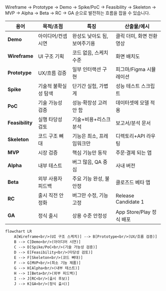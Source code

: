 

Wireframe → Prototype → Demo → Spike/PoC → Feasibility → Skeleton → MVP → Alpha → Beta → RC → GA 순으로 발전하는 흐름을 잡을 수 있습니다.

| 용어              | 목적/초점       | 특징               | 산출물/예시               |
| --------------- | ----------- | ---------------- | -------------------- |
| **Demo**        | 아이디어/컨셉 시연  | 완성도 낮아도 됨, 보여주기용 | 클릭 더미, 화면 전환 영상      |
| **Wireframe**   | UI 구조 기획    | 코드 없음, 스케치 수준    | 화면 배치도               |
| **Prototype**   | UX/흐름 검증    | 일부 인터랙션 구현       | 피그마/Figma 시뮬레이션      |
| **Spike**       | 기술적 불확실성 탐색 | 단기간 실험, 가볍게      | 성능 테스트 스크립트          |
| **PoC**         | 기술 가능성 검증   | 성능·확장성 고려 안 함    | 데이터셋에 모델 적용          |
| **Feasibility** | 실행 타당성 검토   | 기술+비용+리스크 분석     | 보고서/분석 문서            |
| **Skeleton**    | 코드 구조 뼈대    | 기능은 최소, 프레임워크만   | 디렉토리+API 라우팅         |
| **MVP**         | 시장 검증       | 핵심 기능만 동작        | 주문·결제 되는 앱           |
| **Alpha**       | 내부 테스트      | 버그 많음, QA 중심     | 사내 버전                |
| **Beta**        | 외부 사용자 피드백  | 주요 기능 완성, 불안정    | 클로즈드 베타 앱            |
| **RC**          | 출시 직전 안정화   | 버그만 수정, 기능 고정    | Release Candidate 1  |
| **GA**          | 정식 출시       | 상용 수준 안정성        | App Store/Play 정식 배포 |


```mermaid
flowchart LR
    A[Wireframe<br/>(UI 구조 스케치)] --> B[Prototype<br/>(UX/흐름 검증)]
    B --> C[Demo<br/>(아이디어 시연)]
    C --> D[Spike/PoC<br/>(기술 가능성 검증)]
    D --> E[Feasibility<br/>(타당성 검토)]
    E --> F[Skeleton<br/>(코드 뼈대)]
    F --> G[MVP<br/>(최소 기능 제품)]
    G --> H[Alpha<br/>(내부 테스트)]
    H --> I[Beta<br/>(외부 피드백)]
    I --> J[RC<br/>(출시 후보)]
    J --> K[GA<br/>(정식 출시)]
```
